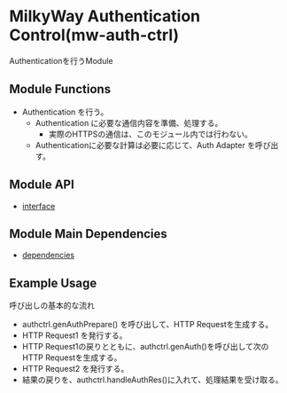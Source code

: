 MilkyWay Authentication Control(mw-auth-ctrl)
====================

Authenticationを行うModule

Module Functions
--------------------

* Authentication を行う。
  * Authentication に必要な通信内容を準備、処理する。
    - 実際のHTTPSの通信は、このモジュール内では行わない。
  * Authenticationに必要な計算は必要に応じて、Auth Adapter を呼び出す。

Module API
--------------------

* [interface](doc/interface.md)

Module Main Dependencies
--------------------

* [dependencies](doc/dependencies.md)


Example Usage
--------------------

呼び出しの基本的な流れ

- authctrl.genAuthPrepare() を呼び出して、HTTP Requestを生成する。
- HTTP Request1 を発行する。
- HTTP Request1の戻りとともに、authctrl.genAuth()を呼び出して次のHTTP Requestを生成する。
- HTTP Request2 を発行する。
- 結果の戻りを、authctrl.handleAuthRes()に入れて、処理結果を受け取る。


